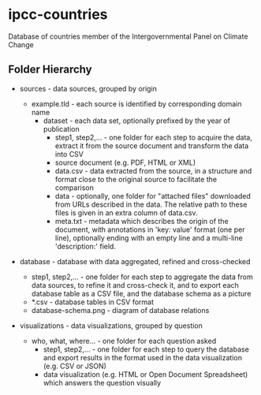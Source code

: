 ipcc-countries
==============

Database of countries member of the Intergovernmental Panel on Climate Change

## Folder Hierarchy

* sources - data sources, grouped by origin
  * example.tld - each source is identified by corresponding domain name
    * dataset - each data set, optionally prefixed by the year of publication
      * step1, step2,... - one folder for each step to acquire the data,
                           extract it from the source document and transform
                           the data into CSV
      * source document (e.g. PDF, HTML or XML)
      * data.csv - data extracted from the source,
                   in a structure and format
                   close to the original source
                   to facilitate the comparison
      * data - optionally, one folder for "attached files" downloaded
               from URLs described in the data. The relative path to
               these files is given in an extra column of data.csv.
      * meta.txt - metadata which describes the origin of the document,
                   with annotations in 'key: value' format (one per line),
                   optionally ending with an empty line and a multi-line
                   'description:' field.

* database - database with data aggregated, refined and cross-checked
  * step1, step2,... - one folder for each step to aggregate the data
                       from data sources, to refine it and cross-check it,
                       and to export each database table as a CSV file,
                       and the database schema as a picture
  * \*.csv - database tables in CSV format
  * database-schema.png - diagram of database relations

* visualizations - data visualizations, grouped by question
  * who, what, where... - one folder for each question asked
    * step1, step2,... - one folder for each step to query the database and
                         export results in the format used in the data
                         visualization (e.g. CSV or JSON)
    * data visualization (e.g. HTML or Open Document Spreadsheet)
      which answers the question visually
